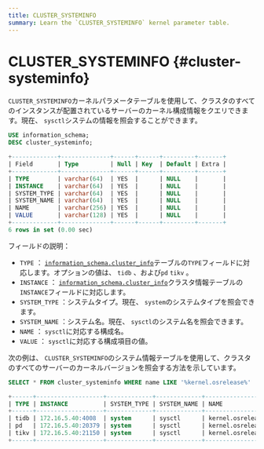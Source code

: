 ```yaml
---
title: CLUSTER_SYSTEMINFO
summary: Learn the `CLUSTER_SYSTEMINFO` kernel parameter table.
---
```


# CLUSTER_SYSTEMINFO {#cluster-systeminfo}

`CLUSTER_SYSTEMINFO`カーネルパラメータテーブルを使用して、クラスタのすべてのインスタンスが配置されているサーバーのカーネル構成情報をクエリできます。現在、 `sysctl`システムの情報を照会することができます。


```sql
USE information_schema;
DESC cluster_systeminfo;
```

```sql
+-------------+--------------+------+------+---------+-------+
| Field       | Type         | Null | Key  | Default | Extra |
+-------------+--------------+------+------+---------+-------+
| TYPE        | varchar(64)  | YES  |      | NULL    |       |
| INSTANCE    | varchar(64)  | YES  |      | NULL    |       |
| SYSTEM_TYPE | varchar(64)  | YES  |      | NULL    |       |
| SYSTEM_NAME | varchar(64)  | YES  |      | NULL    |       |
| NAME        | varchar(256) | YES  |      | NULL    |       |
| VALUE       | varchar(128) | YES  |      | NULL    |       |
+-------------+--------------+------+------+---------+-------+
6 rows in set (0.00 sec)
```

フィールドの説明：

-   `TYPE` ： [`information_schema.cluster_info`](/information-schema/information-schema-cluster-info.md)テーブルの`TYPE`フィールドに対応します。オプションの値は、 `tidb` 、および`pd` `tikv` 。
-   `INSTANCE` ： [`information_schema.cluster_info`](/information-schema/information-schema-cluster-info.md)クラスタ情報テーブルの`INSTANCE`フィールドに対応します。
-   `SYSTEM_TYPE` ：システムタイプ。現在、 `system`のシステムタイプを照会できます。
-   `SYSTEM_NAME` ：システム名。現在、 `sysctl`のシステム名を照会できます。
-   `NAME` ： `sysctl`に対応する構成名。
-   `VALUE` ： `sysctl`に対応する構成項目の値。

次の例は、 `CLUSTER_SYSTEMINFO`のシステム情報テーブルを使用して、クラスタのすべてのサーバーのカーネルバージョンを照会する方法を示しています。

```sql
SELECT * FROM cluster_systeminfo WHERE name LIKE '%kernel.osrelease%'
```

```sql
+------+-------------------+-------------+-------------+------------------+----------------------------+
| TYPE | INSTANCE          | SYSTEM_TYPE | SYSTEM_NAME | NAME             | VALUE                      |
+------+-------------------+-------------+-------------+------------------+----------------------------+
| tidb | 172.16.5.40:4008  | system      | sysctl      | kernel.osrelease | 3.10.0-862.14.4.el7.x86_64 |
| pd   | 172.16.5.40:20379 | system      | sysctl      | kernel.osrelease | 3.10.0-862.14.4.el7.x86_64 |
| tikv | 172.16.5.40:21150 | system      | sysctl      | kernel.osrelease | 3.10.0-862.14.4.el7.x86_64 |
+------+-------------------+-------------+-------------+------------------+----------------------------+
```
